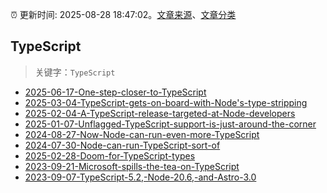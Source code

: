 :alarm_clock: 更新时间: 2025-08-28 18:47:02。[文章来源](/README.md)、[文章分类](/TAGS.md)

## TypeScript


> 关键字：`TypeScript`



- [2025-06-17-One-step-closer-to-TypeScript](https://nodeweekly.com/issues/582) 
- [2025-03-04-TypeScript-gets-on-board-with-Node's-type-stripping](https://nodeweekly.com/issues/568) 
- [2025-02-04-A-TypeScript-release-targeted-at-Node-developers](https://nodeweekly.com/issues/565) 
- [2025-01-07-Unflagged-TypeScript-support-is-just-around-the-corner](https://nodeweekly.com/issues/561) 
- [2024-08-27-Now-Node-can-run-even-more-TypeScript](https://nodeweekly.com/issues/545) 
- [2024-07-30-Node-can-run-TypeScript-sort-of](https://nodeweekly.com/issues/542) 
- [2025-02-28-Doom-for-TypeScript-types](https://javascriptweekly.com/issues/725) 
- [2023-09-21-Microsoft-spills-the-tea-on-TypeScript](https://javascriptweekly.com/issues/655) 
- [2023-09-07-TypeScript-5.2,-Node-20.6,-and-Astro-3.0](https://javascriptweekly.com/issues/653) 

